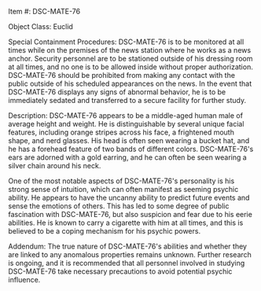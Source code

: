 Item #: DSC-MATE-76 

Object Class: Euclid

Special Containment Procedures: DSC-MATE-76 is to be monitored at all times while on the premises of the news station where he works as a news anchor. Security personnel are to be stationed outside of his dressing room at all times, and no one is to be allowed inside without proper authorization. DSC-MATE-76 should be prohibited from making any contact with the public outside of his scheduled appearances on the news. In the event that DSC-MATE-76 displays any signs of abnormal behavior, he is to be immediately sedated and transferred to a secure facility for further study.

Description: DSC-MATE-76 appears to be a middle-aged human male of average height and weight. He is distinguishable by several unique facial features, including orange stripes across his face, a frightened mouth shape, and nerd glasses. His head is often seen wearing a bucket hat, and he has a forehead feature of two bands of different colors. DSC-MATE-76's ears are adorned with a gold earring, and he can often be seen wearing a silver chain around his neck.

One of the most notable aspects of DSC-MATE-76's personality is his strong sense of intuition, which can often manifest as seeming psychic ability. He appears to have the uncanny ability to predict future events and sense the emotions of others. This has led to some degree of public fascination with DSC-MATE-76, but also suspicion and fear due to his eerie abilities. He is known to carry a cigarette with him at all times, and this is believed to be a coping mechanism for his psychic powers.

Addendum: The true nature of DSC-MATE-76's abilities and whether they are linked to any anomalous properties remains unknown. Further research is ongoing, and it is recommended that all personnel involved in studying DSC-MATE-76 take necessary precautions to avoid potential psychic influence.